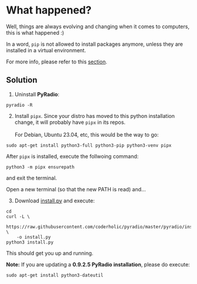 # What happened?

Well, things are always evolving and changing when it comes to computers, this is what happened :)

In a word, `pip` is not allowed to install packages anymore, unless they are installed in a virtual environment.

For more info, please refer to this [section](build.md#current-state-of-the-project).

## Solution

1. Uninstall **PyRadio**:
```
pyradio -R
```
2. Install `pipx`. Since your distro has moved to this python installation change, it will probably have `pipx` in its repos. \
\
For Debian, Ubuntu 23.04, etc, this would be the way to go:

```
sudo apt-get install python3-full python3-pip python3-venv pipx

```

After `pipx` is installed, execute the follwoing command:

```
python3 -m pipx ensurepath
```

and exit the terminal.

Open a new terminal (so that the new PATH is read) and...

3. Download [install.py](https://raw.githubusercontent.com/coderholic/pyradio/master/pyradio/install.py) and execute:

```
cd
curl -L \
    https://raw.githubusercontent.com/coderholic/pyradio/master/pyradio/install.py \
    -o install.py
python3 install.py
```

This should get you up and running.

**Note:** If you are updating a **0.9.2.5 PyRadio installation**, please do execute:

```
sudo apt-get install python3-dateutil
```


